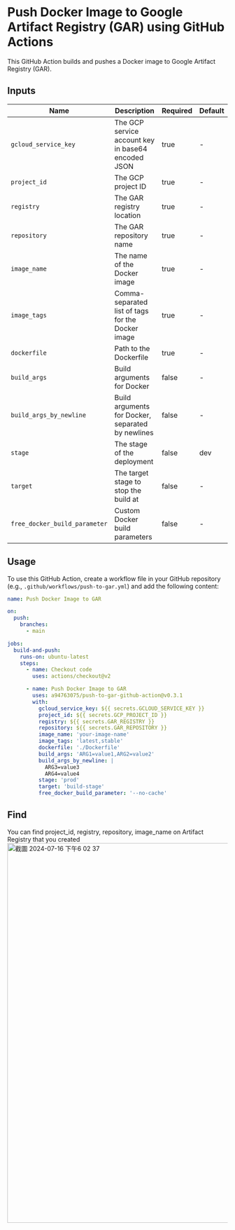 # Push Docker Image to Google Artifact Registry (GAR) using GitHub Actions

This GitHub Action builds and pushes a Docker image to Google Artifact Registry (GAR).

## Inputs

| Name                     | Description                                           | Required | Default |
|--------------------------|-------------------------------------------------------|----------|---------|
| `gcloud_service_key`     | The GCP service account key in base64 encoded JSON    | true     | -       |
| `project_id`             | The GCP project ID                                    | true     | -       |
| `registry`               | The GAR registry location                             | true     | -       |
| `repository`             | The GAR repository name                               | true     | -       |
| `image_name`             | The name of the Docker image                          | true     | -       |
| `image_tags`             | Comma-separated list of tags for the Docker image     | true     | -       |
| `dockerfile`             | Path to the Dockerfile                                | true     | -       |
| `build_args`             | Build arguments for Docker                            | false    | -       |
| `build_args_by_newline`  | Build arguments for Docker, separated by newlines     | false    | -       |
| `stage`                  | The stage of the deployment                           | false    | dev     |
| `target`                 | The target stage to stop the build at                 | false    | -       |
| `free_docker_build_parameter` | Custom Docker build parameters                  | false    | -       |

## Usage

To use this GitHub Action, create a workflow file in your GitHub repository (e.g., `.github/workflows/push-to-gar.yml`) and add the following content:

```yaml
name: Push Docker Image to GAR

on:
  push:
    branches:
      - main

jobs:
  build-and-push:
    runs-on: ubuntu-latest
    steps:
      - name: Checkout code
        uses: actions/checkout@v2

      - name: Push Docker Image to GAR
        uses: a94763075/push-to-gar-github-action@v0.3.1
        with:
          gcloud_service_key: ${{ secrets.GCLOUD_SERVICE_KEY }}
          project_id: ${{ secrets.GCP_PROJECT_ID }}
          registry: ${{ secrets.GAR_REGISTRY }}
          repository: ${{ secrets.GAR_REPOSITORY }}
          image_name: 'your-image-name'
          image_tags: 'latest,stable'
          dockerfile: './Dockerfile'
          build_args: 'ARG1=value1,ARG2=value2'
          build_args_by_newline: |
            ARG3=value3
            ARG4=value4
          stage: 'prod'
          target: 'build-stage'
          free_docker_build_parameter: '--no-cache'
```

## Find

You can find project_id, registry, repository, image_name on Artifact Registry that you created
<img width="867" alt="截圖 2024-07-16 下午6 02 37" src="https://github.com/user-attachments/assets/818d5781-f97d-43d1-8d73-151a85460b4c">
